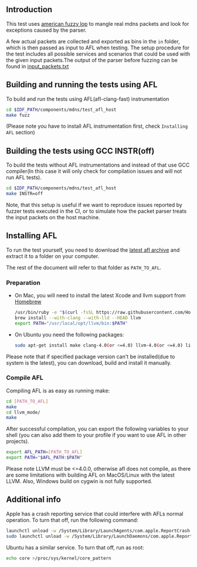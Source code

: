 ## Introduction
This test uses [american fuzzy lop](http://lcamtuf.coredump.cx/afl/) to mangle real mdns packets and look for exceptions caused by the parser.

A few actual packets are collected and exported as bins in the `in` folder, which is then passed as input to AFL when testing. The setup procedure for the test includes all possible services and scenarios that could be used with the given input packets.The output of the parser before fuzzing can be found in [input_packets.txt](input_packets.txt)

## Building and running the tests using AFL
To build and run the tests using AFL(afl-clang-fast) instrumentation

```bash
cd $IDF_PATH/components/mdns/test_afl_host
make fuzz
```

(Please note you have to install AFL instrumentation first, check `Installing AFL` section)

## Building the tests using GCC INSTR(off)

To build the tests without AFL instrumentations and instead of that use GCC compiler(In this case it will only check for compilation issues and will not run AFL tests).

```bash
cd $IDF_PATH/components/mdns/test_afl_host
make INSTR=off
```

Note, that this setup is useful if we want to reproduce issues reported by fuzzer tests executed in the CI, or to simulate how the packet parser treats the input packets on the host machine.

## Installing AFL
To run the test yourself, you need to download the [latest afl archive](http://lcamtuf.coredump.cx/afl/releases/afl-latest.tgz) and extract it to a folder on your computer.

The rest of the document will refer to that folder as ```PATH_TO_AFL```.

### Preparation
- On Mac, you will need to install the latest Xcode and llvm support from [Homebrew](https://brew.sh)

    ```bash
    /usr/bin/ruby -e "$(curl -fsSL https://raw.githubusercontent.com/Homebrew/install/master/install)"
    brew install --with-clang --with-lld --HEAD llvm
    export PATH="/usr/local/opt/llvm/bin:$PATH"
    ```

- On Ubuntu you need the following packages:
    
    ```bash
    sudo apt-get install make clang-4.0(or <=4.0) llvm-4.0(or <=4.0) libbsd-dev
    ```

Please note that if specified package version can't be installed(due to system is the latest), you can download, build and install it manually.

### Compile AFL
Compiling AFL is as easy as running make:

```bash
cd [PATH_TO_AFL]
make
cd llvm_mode/
make
```

After successful compilation, you can export the following variables to your shell (you can also add them to your profile if you want to use AFL in other projects).

```bash
export AFL_PATH=[PATH_TO_AFL]
export PATH="$AFL_PATH:$PATH"
```

Please note LLVM must be <=4.0.0, otherwise afl does not compile, as there are some limitations with building AFL on MacOS/Linux with the latest LLVM. Also, Windows build on cygwin is not fully supported.

## Additional info
Apple has a crash reporting service that could interfere with AFLs normal operation. To turn that off, run the following command:

```bash
launchctl unload -w /System/Library/LaunchAgents/com.apple.ReportCrash.plist
sudo launchctl unload -w /System/Library/LaunchDaemons/com.apple.ReportCrash.Root.plist
```

Ubuntu has a similar service. To turn that off, run as root:

```bash
echo core >/proc/sys/kernel/core_pattern
```

